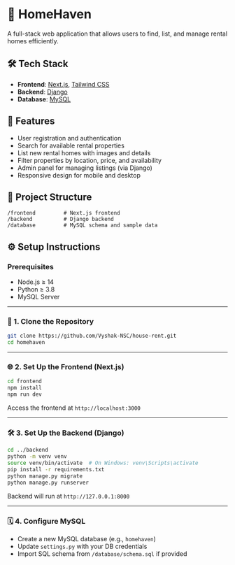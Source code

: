 # 🏡 HomeHaven

A full-stack web application that allows users to find, list, and manage rental homes efficiently.

## 🛠 Tech Stack

* **Frontend**: [Next.js](https://nextjs.org/), [Tailwind CSS](https://tailwindcss.com/)
* **Backend**: [Django](https://www.djangoproject.com/)
* **Database**: [MySQL](https://www.mysql.com/)

## 🚀 Features

* User registration and authentication
* Search for available rental properties
* List new rental homes with images and details
* Filter properties by location, price, and availability
* Admin panel for managing listings (via Django)
* Responsive design for mobile and desktop

## 📁 Project Structure

```
/frontend         # Next.js frontend
/backend          # Django backend
/database         # MySQL schema and sample data
```

## ⚙️ Setup Instructions

### Prerequisites

* Node.js ≥ 14
* Python ≥ 3.8
* MySQL Server

---

### 🔧 1. Clone the Repository

```bash
git clone https://github.com/Vyshak-NSC/house-rent.git
cd homehaven
```

---

### 🌐 2. Set Up the Frontend (Next.js)

```bash
cd frontend
npm install
npm run dev
```

Access the frontend at `http://localhost:3000`

---

### 🛠️ 3. Set Up the Backend (Django)

```bash
cd ../backend
python -m venv venv
source venv/bin/activate  # On Windows: venv\Scripts\activate
pip install -r requirements.txt
python manage.py migrate
python manage.py runserver
```

Backend will run at `http://127.0.0.1:8000`

---

### 🗓️ 4. Configure MySQL

* Create a new MySQL database (e.g., `homehaven`)
* Update `settings.py` with your DB credentials
* Import SQL schema from `/database/schema.sql` if provided
